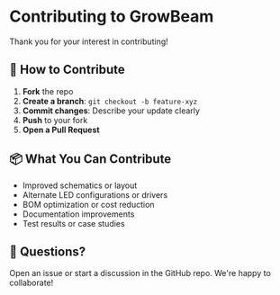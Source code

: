 # Contributing to GrowBeam

Thank you for your interest in contributing!

## 🧰 How to Contribute

1. **Fork** the repo
2. **Create a branch**: `git checkout -b feature-xyz`
3. **Commit changes**: Describe your update clearly
4. **Push** to your fork
5. **Open a Pull Request**

## 📦 What You Can Contribute

- Improved schematics or layout
- Alternate LED configurations or drivers
- BOM optimization or cost reduction
- Documentation improvements
- Test results or case studies

## 💬 Questions?

Open an issue or start a discussion in the GitHub repo. We're happy to collaborate!
